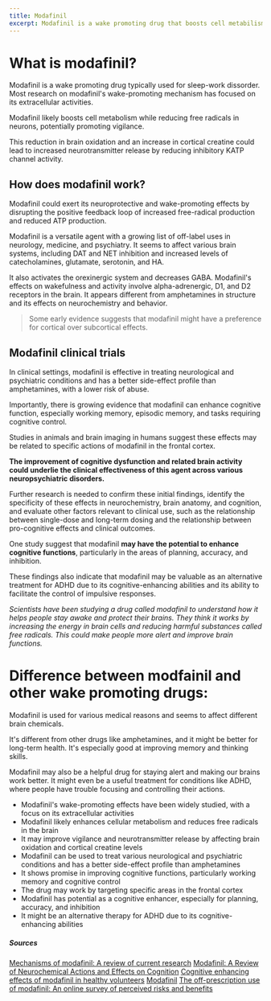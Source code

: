 ```yaml
---
title: Modafinil
excerpt: Modafinil is a wake promoting drug that boosts cell metabilism while reducing free radicals in neurons, potentially promoting vigilance. 
---
```


# What is modafinil?

Modafinil is a wake promoting drug typically used for sleep-work dissorder. Most research on modafinil's wake-promoting mechanism has focused on its extracellular activities.

Modafinil likely boosts cell metabolism while reducing free radicals in neurons, potentially promoting vigilance. 

This reduction in brain oxidation and an increase in cortical creatine could lead to increased neurotransmitter release by reducing inhibitory KATP channel activity. 

## How does modafinil work?

Modafinil could exert its neuroprotective and wake-promoting effects by disrupting the positive feedback loop of increased free-radical production and reduced ATP production.

Modafinil is a versatile agent with a growing list of off-label uses in neurology, medicine, and psychiatry. It seems to affect various brain systems, including DAT and NET inhibition and increased levels of catecholamines, glutamate, serotonin, and HA. 

It also activates the orexinergic system and decreases GABA. Modafinil's effects on wakefulness and activity involve alpha-adrenergic, D1, and D2 receptors in the brain. It appears different from amphetamines in structure and its effects on neurochemistry and behavior. 

> Some early evidence suggests that modafinil might have a preference for cortical over subcortical effects. 

## Modafinil clinical trials

In clinical settings, modafinil is effective in treating neurological and psychiatric conditions and has a better side-effect profile than amphetamines, with a lower risk of abuse. 

Importantly, there is growing evidence that modafinil can enhance cognitive function, especially working memory, episodic memory, and tasks requiring cognitive control. 

Studies in animals and brain imaging in humans suggest these effects may be related to specific actions of modafinil in the frontal cortex. 

**The improvement of cognitive dysfunction and related brain activity could underlie the clinical effectiveness of this agent across various neuropsychiatric disorders.** 

Further research is needed to confirm these initial findings, identify the specificity of these effects in neurochemistry, brain anatomy, and cognition, and evaluate other factors relevant to clinical use, such as the relationship between single-dose and long-term dosing and the relationship between pro-cognitive effects and clinical outcomes.

One study suggest that modafinil **may have the potential to enhance cognitive functions**, particularly in the areas of planning, accuracy, and inhibition.

These findings also indicate that modafinil may be valuable as an alternative treatment for ADHD due to its cognitive-enhancing abilities and its ability to facilitate the control of impulsive responses.

_Scientists have been studying a drug called modafinil to understand how it helps people stay awake and protect their brains. They think it works by increasing the energy in brain cells and reducing harmful substances called free radicals. This could make people more alert and improve brain functions._

# Difference between modfainil and other wake promoting drugs:

Modafinil is used for various medical reasons and seems to affect different brain chemicals. 

It's different from other drugs like amphetamines, and it might be better for long-term health. It's especially good at improving memory and thinking skills.

Modafinil may also be a helpful drug for staying alert and making our brains work better. It might even be a useful treatment for conditions like ADHD, where people have trouble focusing and controlling their actions.

- Modafinil's wake-promoting effects have been widely studied, with a focus on its extracellular activities
- Modafinil likely enhances cellular metabolism and reduces free radicals in the brain
- It may improve vigilance and neurotransmitter release by affecting brain oxidation and cortical creatine levels
- Modafinil can be used to treat various neurological and psychiatric conditions and has a better side-effect profile than amphetamines
- It shows promise in improving cognitive functions, particularly working memory and cognitive control
- The drug may work by targeting specific areas in the frontal cortex
- Modafinil has potential as a cognitive enhancer, especially for planning, accuracy, and inhibition
- It might be an alternative therapy for ADHD due to its cognitive-enhancing abilities


##### Sources
[Mechanisms of modafinil: A review of current research](https://www.tandfonline.com/doi/pdf/10.2147/ndt.s12160183)
[Modafinil: A Review of Neurochemical Actions and Effects on Cognition](https://www.nature.com/articles/1301534)
[Cognitive enhancing effects of modafinil in healthy volunteers](https://d1wqtxts1xzle7.cloudfront.net/84046027/Cognitive_enhancing_effects_of_modafinil20220413-1-a48ghd.pdf?1649834766=&response-content-disposition=inline%3B+filename%3DCognitive_enhancing_effects_of_modafinil.pdf&Expires=1697646415&Signature=LqBAAfk-T425p1ZjZzYyRCOy8pAO8pWO53LLeYVw0-Lh0qyKGdm0Sc163HJGX500zOOVejXvRPmxNNwzeVrLnSl6hV5jZE2MThB7--1uSf-dRCjYW1f2my0xCZyYCtx9zak3Wo871g97G4r-Nr~71fY5tsqUyscMtCHISDGMMS8ndmQZCI0dkP~O4xKHbzTQ3viibHJ7wstSrxxN~xyGVkEeGc5ptlPBU~wMq7DzxbuQVM0Yineyuc-shz71TQsrXUR1xVSM07MbWmCFoBaOwSdNBbE7dRfBKoL80svNINjz1S23VEwf-X2L~jqzhbHFMhJW51cYE2UIqcCV20bfew__&Key-Pair-Id=APKAJLOHF5GGSLRBV4ZA)
[Modafinil](https://www.ncbi.nlm.nih.gov/books/NBK531476/)
[The off-prescription use of modafinil: An online survey of perceived risks and benefits](https://www.ncbi.nlm.nih.gov/pmc/articles/PMC7001904/)
